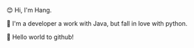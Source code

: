 😊 Hi, I'm Hang.  

🌱 I'm a developer a work with Java, but fall in love with python.  

🎈 Hello world to github!
